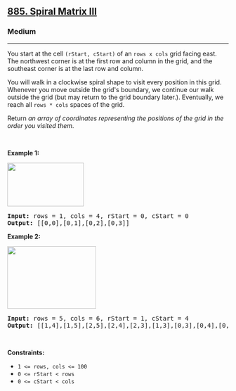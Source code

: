 <h2><a href="https://leetcode.com/problems/spiral-matrix-iii/">885. Spiral Matrix III</a></h2><h3>Medium</h3><hr><div><p>You start at the cell <code>(rStart, cStart)</code> of an <code>rows x cols</code> grid facing east. The northwest corner is at the first row and column in the grid, and the southeast corner is at the last row and column.</p>

<p>You will walk in a clockwise spiral shape to visit every position in this grid. Whenever you move outside the grid's boundary, we continue our walk outside the grid (but may return to the grid boundary later.). Eventually, we reach all <code>rows * cols</code> spaces of the grid.</p>

<p>Return <em>an array of coordinates representing the positions of the grid in the order you visited them</em>.</p>

<p>&nbsp;</p>
<p><strong class="example">Example 1:</strong></p>
<img alt="" src="https://s3-lc-upload.s3.amazonaws.com/uploads/2018/08/24/example_1.png" style="width: 174px; height: 99px;">
<pre><strong>Input:</strong> rows = 1, cols = 4, rStart = 0, cStart = 0
<strong>Output:</strong> [[0,0],[0,1],[0,2],[0,3]]
</pre>

<p><strong class="example">Example 2:</strong></p>
<img alt="" src="https://s3-lc-upload.s3.amazonaws.com/uploads/2018/08/24/example_2.png" style="width: 202px; height: 142px;">
<pre><strong>Input:</strong> rows = 5, cols = 6, rStart = 1, cStart = 4
<strong>Output:</strong> [[1,4],[1,5],[2,5],[2,4],[2,3],[1,3],[0,3],[0,4],[0,5],[3,5],[3,4],[3,3],[3,2],[2,2],[1,2],[0,2],[4,5],[4,4],[4,3],[4,2],[4,1],[3,1],[2,1],[1,1],[0,1],[4,0],[3,0],[2,0],[1,0],[0,0]]
</pre>

<p>&nbsp;</p>
<p><strong>Constraints:</strong></p>

<ul>
	<li><code>1 &lt;= rows, cols &lt;= 100</code></li>
	<li><code>0 &lt;= rStart &lt; rows</code></li>
	<li><code>0 &lt;= cStart &lt; cols</code></li>
</ul>
</div>